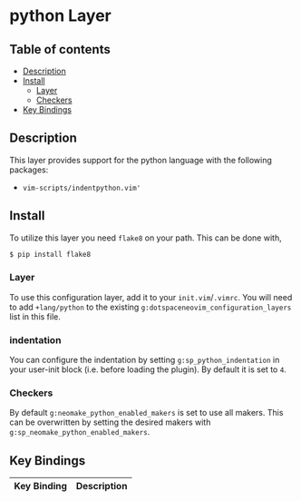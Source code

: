 # python Layer

## Table of contents

* [Description](#description)
* [Install](#install)
  * [Layer](#layer)
  * [Checkers](#checkers)
* [Key Bindings](#key-bindings)

## Description

This layer provides support for the python language with the following packages:

* `vim-scripts/indentpython.vim'`

## Install

To utilize this layer you need `flake8` on your path. This can be done with,

```bash
$ pip install flake8
```

### Layer

To use this configuration layer, add it to your `init.vim`/`.vimrc`. You will need to add `+lang/python` to the existing `g:dotspaceneovim_configuration_layers` list in this file.

### indentation

You can configure the indentation by setting `g:sp_python_indentation` in your user-init block (i.e. before loading the plugin). By default it is set to `4`.

### Checkers

By default `g:neomake_python_enabled_makers` is set to use all makers. This can be overwritten by setting the desired makers with `g:sp_neomake_python_enabled_makers`.

## Key Bindings

| Key Binding | Description                                                    |
|-------------|----------------------------------------------------------------|
